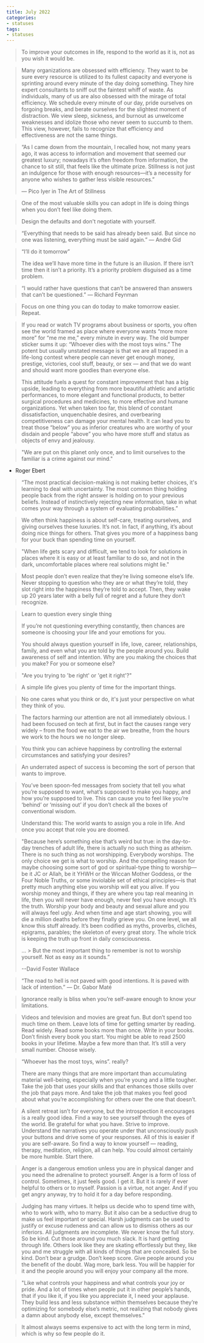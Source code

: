 ```yaml
---
title: July 2022
categories:
- statuses
tags:
- statuses
---
```


> To improve your outcomes in life, respond to the world as it is, not as you wish it would be.

>Many organizations are obsessed with efficiency. They want to be sure every resource is utilized to its fullest capacity and everyone is sprinting around every minute of the day doing something. They hire expert consultants to sniff out the faintest whiff of waste. As individuals, many of us are also obsessed with the mirage of total efficiency. We schedule every minute of our day, pride ourselves on forgoing breaks, and berate ourselves for the slightest moment of distraction. We view sleep, sickness, and burnout as unwelcome weaknesses and idolize those who never seem to succumb to them. This view, however, fails to recognize that efficiency and effectiveness are not the same things.


>“As I came down from the mountain, I recalled how, not many years ago, it was access to information and movement that seemed our greatest luxury; nowadays it’s often freedom from information, the chance to sit still, that feels like the ultimate prize. Stillness is not just an indulgence for those with enough resources—it’s a necessity for anyone who wishes to gather less visible resources.”
>
> — Pico Iyer in The Art of Stillness


> One of the most valuable skills you can adopt in life is doing things when you don’t feel like doing them.
>
> Design the defaults and don't negotiate with yourself.

>“Everything that needs to be said has already been said. But since no one was listening, everything must be said again.” — André Gid


> “I’ll do it tomorrow”
>
> The idea we’ll have more time in the future is an illusion. If there isn’t time then it isn’t a priority. It’s a priority problem disguised as a time problem.

>“I would rather have questions that can’t be answered than answers that can’t be questioned.”
​— Richard Feynman


> Focus on one thing you can do today to make tomorrow easier. Repeat.


> If you read or watch TV programs about business or sports, you often see the world framed as place where everyone wants “more more more” for “me me me,” every minute in every way. The old bumper sticker sums it up: “Whoever dies with the most toys wins.” The potent but usually unstated message is that we are all trapped in a life-long contest where people can never get enough money, prestige, victories, cool stuff, beauty, or sex — and that we do want and should want more goodies than everyone else.
>
> This attitude fuels a quest for constant improvement that has a big upside, leading to everything from more beautiful athletic and artistic performances, to more elegant and functional products, to better surgical procedures and medicines, to more effective and humane organizations. Yet when taken too far, this blend of constant dissatisfaction, unquenchable desires, and overbearing competitiveness can damage your mental health. It can lead you to treat those “below” you as inferior creatures who are worthy of your disdain and people “above” you who have more stuff and status as objects of envy and jealousy.


>"We are put on this planet only once, and to limit ourselves to the familiar is a crime against our mind."
- Roger Ebert


>“The most practical decision-making is not making better choices, it's learning to deal with uncertainty. The most common thing holding people back from the right answer is holding on to your previous beliefs. Instead of instinctively rejecting new information, take in what comes your way through a system of evaluating probabilities.”


> We often think happiness is about self-care, treating ourselves, and giving ourselves these luxuries. It’s not. In fact, if anything, it’s about doing nice things for others. That gives you more of a happiness bang for your buck than spending time on yourself.


> "When life gets scary and difficult, we tend to look for solutions in places where it is easy or at least familiar to do so, and not in the dark, uncomfortable places where real solutions might lie."


> Most people don’t even realize that they’re living someone else’s life. Never stopping to question who they are or what they’re told, they slot right into the happiness they’re told to accept. Then, they wake up 20 years later with a belly full of regret and a future they don’t recognize.


> Learn to question every single thing
>
> If you’re not questioning everything constantly, then chances are someone is choosing your life and your emotions for you.
>
> You should always question yourself in life, love, career, relationships, family, and even what you are told by the people around you. Build awareness of self and intention. Why are you making the choices that you make? For you or someone else?


>  "Are you trying to 'be right' or 'get it right'?"


> A simple life gives you plenty of time for the important things.

> No one cares what you think or do, it's just your perspective on what they think of you.


>The factors harming our attention are not all immediately obvious. I had been focused on tech at first, but in fact the causes range very widely – from the food we eat to the air we breathe, from the hours we work to the hours we no longer sleep.


> You think you can achieve happiness by controlling the external circumstances and satisfying your desires?

> An underrated aspect of success is becoming the sort of person that wants to improve.


> You’ve been spoon-fed messages from society that tell you what you’re supposed to want, what’s supposed to make you happy, and how you’re supposed to live. This can cause you to feel like you’re ‘behind’ or ‘missing out’ if you don’t check all the boxes of conventional wisdom.
>
> Understand this: The world wants to assign you a role in life. And once you accept that role you are doomed.


> "Because here’s something else that’s weird but true: in the day-to-day trenches of adult life, there is actually no such thing as atheism. There is no such thing as not worshipping. Everybody worships. The only choice we get is what to worship. And the compelling reason for maybe choosing some sort of god or spiritual-type thing to worship—be it JC or Allah, be it YHWH or the Wiccan Mother Goddess, or the Four Noble Truths, or some inviolable set of ethical principles—is that pretty much anything else you worship will eat you alive. If you worship money and things, if they are where you tap real meaning in life, then you will never have enough, never feel you have enough. It’s the truth. Worship your body and beauty and sexual allure and you will always feel ugly. And when time and age start showing, you will die a million deaths before they finally grieve you. On one level, we all know this stuff already. It’s been codified as myths, proverbs, clichés, epigrams, parables; the skeleton of every great story. The whole trick is keeping the truth up front in daily consciousness.
>
>…​
​> 
> But the most important thing to remember is not to worship yourself. Not as easy as it sounds.”
>
> --David Foster Wallace


> “The road to hell is not paved with good intentions. It is paved with lack of intention.”
​— Dr. Gabor Maté

> Ignorance really is bliss when you’re self-aware enough to know your limitations.

> Videos and television and movies are great fun. But don’t spend too much time on them. Leave lots of time for getting smarter by reading. Read widely. Read some books more than once. Write in your books. Don’t finish every book you start. You might be able to read 2500 books in your lifetime. Maybe a few more than that. It’s still a very small number. Choose wisely.

<!-- 25th July -->

> “Whoever has the most toys, wins”. really?
>
> There are many things that are more important than accumulating material well-being, especially when you’re young and a little tougher. Take the job that uses your skills and that enhances those skills over the job that pays more. And take the job that makes you feel good about what you’re accomplishing for others over the one that doesn’t.


> A silent retreat isn’t for everyone, but the introspection it encourages is a really good idea. Find a way to see yourself through the eyes of the world. Be grateful for what you have. Strive to improve. Understand the narratives you operate under that unconsciously push your buttons and drive some of your responses. All of this is easier if you are self-aware. So find a way to know yourself — reading, therapy, meditation, religion, all can help. You could almost certainly be more humble. Start there.


> Anger is a dangerous emotion unless you are in physical danger and you need the adrenaline to protect yourself. Anger is a form of loss of control. Sometimes, it just feels good. I get it. But it is rarely if ever helpful to others or to myself. Passion is a virtue, not anger. And if you get angry anyway, try to hold it for a day before responding.


> Judging has many virtues. It helps us decide who to spend time with, who to work with, who to marry. But it also can be a seductive drug to make us feel important or special. Harsh judgments can be used to justify or excuse rudeness and can allow us to dismiss others as our inferiors. All judgments are incomplete. We never know the full story. So be kind. Cut those around you much slack. It is hard getting through life. Others look like they are skating effortlessly but they, like you and me struggle with all kinds of things that are concealed. So be kind. Don’t bear a grudge. Don’t keep score. Give people around you the benefit of the doubt. Wag more, bark less. You will be happier for it and the people around you will enjoy your company all the more.


> "Like what controls your happiness and what controls your joy or pride. And a lot of times when people put it in other people’s hands, that if you like it, if you like you appreciate it, I need your applause. They build less and less substance within themselves because they’re optimizing for somebody else’s metric, not realizing that nobody gives a damn about anybody else, except themselves."

>  It almost always seems expensive to act with the long term in mind, which is why so few people do it. 
